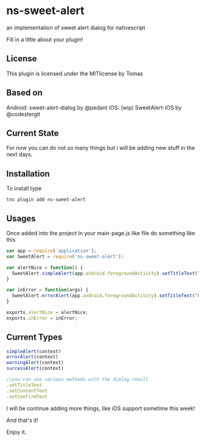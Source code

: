 # ns-sweet-alert
an implementation of sweet alert dialog for nativescript

Fill in a little about your plugin!

## License
This plugin is licensed under the MITlicense by Tomas

## Based on
Android: sweet-alert-dialog by @pedant
iOS: (wip) SweetAlert-iOS by @codestergit

## Current State
For now you can do not so many things but i will be adding new stuff in the next days.


## Installation
To install type

```
tns plugin add ns-sweet-alert
```

## Usages

Once added into the project
In your main-page.js like file do something like this

``` js
var app = require('application');
var SweetAlert = require('ns-sweet-alert');

var alertNice = function() {
  SweetAlert.simpleAlert(app.android.foregroundActivity).setTitleText("hey!").setContentText("this is a sweetmessage");
}

var inError = function(args) {
  SweetAlert.errorAlert(app.android.foregroundActivity).setTitleText("Oops!").setContentText(args);
}

exports.alertNice = alertNice;
exports.inError = inError;
```

## Current Types

``` js
simpleAlert(context)
errorAlert(context)
warningAlert(context)
successAlert(context)

//you can use various methods with the dialog result
.setTitleText
.setContentText
.setConfirmText
```

I will be continue adding more things, like iOS support sometime this week!

And that's it!

Enjoy it.
